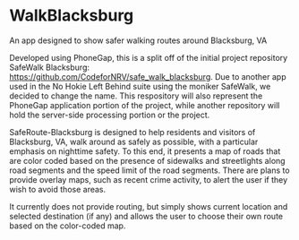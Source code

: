 # WalkBlacksburg
An app designed to show safer walking routes around Blacksburg, VA

Developed using PhoneGap, this is a split off of the initial project repository SafeWalk Blacksburg: https://github.com/CodeforNRV/safe_walk_blacksburg. Due to another app used in the No Hokie Left Behind suite using the moniker SafeWalk, we decided to change the name. This respository will also represent the PhoneGap application portion of the project, while another repository will hold the server-side processing portion or the project.

SafeRoute-Blacksburg is designed to help residents and visitors of Blacksburg, VA, walk around as safely as possible, with a particular emphasis on nighttime safety. To this end, it presents a map of roads that are color coded based on the presence of sidewalks and streetlights along road segments and the speed limit of the road segments. There are plans to provide overlay maps, such as recent crime activity, to alert the user if they wish to avoid those areas.

It currently does not provide routing, but simply shows current location and selected destination (if any) and allows the user to choose their own route based on the color-coded map.
